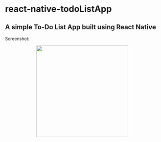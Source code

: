 # react-native-todoListApp
A simple To-Do List App built using React Native
--
Screenshot:
<div align="center">
    <img src="https://user-images.githubusercontent.com/29789378/167228024-a74a0043-7089-4c8c-94da-f20650a931c0.jpeg" width="300" />
</div>
